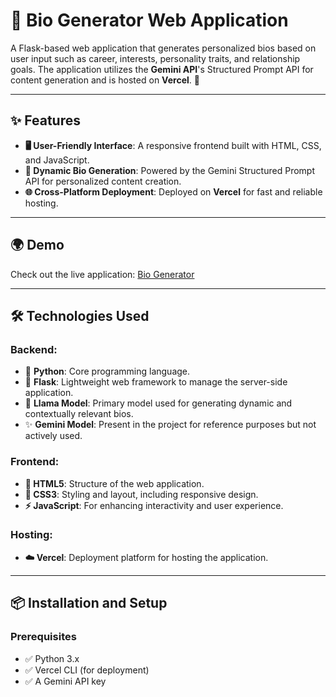 # 🌟 Bio Generator Web Application

A Flask-based web application that generates personalized bios based on user input such as career, interests, personality traits, and relationship goals. The application utilizes the **Gemini API**'s Structured Prompt API for content generation and is hosted on **Vercel**. 🚀

---

## ✨ Features

- **🖥️ User-Friendly Interface**: A responsive frontend built with HTML, CSS, and JavaScript.
- **🤖 Dynamic Bio Generation**: Powered by the Gemini Structured Prompt API for personalized content creation.
- **🌐 Cross-Platform Deployment**: Deployed on **Vercel** for fast and reliable hosting.

---

## 🌍 Demo

Check out the live application: [Bio Generator](https://dinnertonight.vercel.app/)

---

## 🛠️ Technologies Used

### Backend:  
- 🐍 **Python**: Core programming language.  
- 🍃 **Flask**: Lightweight web framework to manage the server-side application.  
- 🦙 **Llama Model**: Primary model used for generating dynamic and contextually relevant bios.  
- ✨ **Gemini Model**: Present in the project for reference purposes but not actively used.  

### Frontend:
- **📄 HTML5**: Structure of the web application.
- **🎨 CSS3**: Styling and layout, including responsive design.
- **⚡ JavaScript**: For enhancing interactivity and user experience.

### Hosting:
- **☁️ Vercel**: Deployment platform for hosting the application.

---

## 📦 Installation and Setup

### Prerequisites
- ✅ Python 3.x
- ✅ Vercel CLI (for deployment)
- ✅ A Gemini API key

